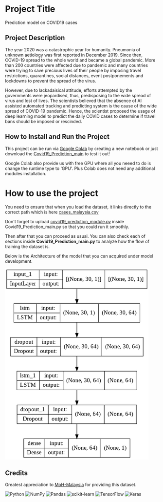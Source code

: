 # Project Title
Prediction model on COVID19 cases

## Project Description
The year 2020 was a catastrophic year for humanity. Pneumonia of unknown aetiology was first reported in December 2019.
Since then, COVID-19 spread to the whole world and became a global pandemic. 
More than 200 countries were affected due to pandemic and many countries were trying to save precious lives of their people 
by imposing travel restrictions, quarantines, social distances, event postponements and lockdowns to prevent the spread of the virus. 

However, due to lackadaisical attitude, efforts attempted by the governments were jeopardised, thus, predisposing to the wide spread of virus and lost of lives.
The scientists believed that the absence of AI assisted automated tracking and predicting system is the cause of the wide spread of COVID-19 pandemic. Hence,
the scientist proposed the usage of deep learning model to predict the daily COVID cases to determine if travel bans should be imposed or rescinded.

## How to Install and Run the Project
This project can be run via [Google Colab](https://colab.research.google.com/?utm_source=scs-index) by creating a new notebook or just download the [Covid19_Prediction_main](https://colab.research.google.com/drive/1XPPtAsuLGjbaeArEIzGFsI5i7Qlqmpjb?usp=sharing) to test it out!

Google Colab also provide us with free GPU where all you neeed to do is change the runtime type to 'GPU'.
Plus Colab does not need any additional modules installation.

# How to use the project
You need to ensure that when you load the dataset, it links directly to the correct path which is here [cases_malaysia.csv](https://github.com/MoH-Malaysia/covid19-public/blob/main/epidemic/cases_malaysia.csv)

Don't forget to upload [covid19_prediction_module.py](https://github.com/Ndinie/Covid19_Prediction/blob/main/covid19_prediction_module.py) inside Covid19_Prediction_main.py so that you could run it smoothly.

Then after that you can proceed as usual. You can also check each of sections inside **Covid19_Prediction_main.py** 
to analyze how the flow of training the dataset is.

Below is the Architecture of the model that you can acquired under model development.

![model](https://github.com/Ndinie/Covid19_Prediction/blob/main/static/model.png)

## Credits
Greatest appreciation to [MoH-Malaysia](https://github.com/MoH-Malaysia/covid19-public) for providing this dataset.

![Python](https://img.shields.io/badge/python-3670A0?style=for-the-badge&logo=python&logoColor=ffdd54)
![NumPy](https://img.shields.io/badge/numpy-%23013243.svg?style=for-the-badge&logo=numpy&logoColor=white)
![Pandas](https://img.shields.io/badge/pandas-%23150458.svg?style=for-the-badge&logo=pandas&logoColor=white)
![scikit-learn](https://img.shields.io/badge/scikit--learn-%23F7931E.svg?style=for-the-badge&logo=scikit-learn&logoColor=white)
![TensorFlow](https://img.shields.io/badge/TensorFlow-%23FF6F00.svg?style=for-the-badge&logo=TensorFlow&logoColor=white)
![Keras](https://img.shields.io/badge/Keras-%23D00000.svg?style=for-the-badge&logo=Keras&logoColor=white)

 
